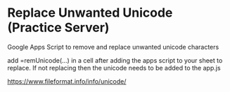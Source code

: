 # Replace Unwanted Unicode (Practice Server)
Google Apps Script to remove and replace unwanted unicode characters


add =remUnicode(...) in a cell after adding the apps script to your sheet to replace. If not replacing then the unicode needs to be added to the app.js

https://www.fileformat.info/info/unicode/